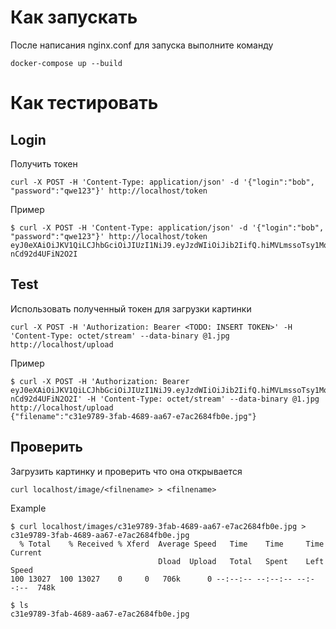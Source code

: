 # Как запускать

После написания nginx.conf для запуска выполните команду

```
docker-compose up --build
```

# Как тестировать

## Login

Получить токен

```
curl -X POST -H 'Content-Type: application/json' -d '{"login":"bob", "password":"qwe123"}' http://localhost/token
```

Пример

```
$ curl -X POST -H 'Content-Type: application/json' -d '{"login":"bob", "password":"qwe123"}' http://localhost/token
eyJ0eXAiOiJKV1QiLCJhbGciOiJIUzI1NiJ9.eyJzdWIiOiJib2IifQ.hiMVLmssoTsy1MqbmIoviDeFPvo-nCd92d4UFiN2O2I
```

## Test

Использовать полученный токен для загрузки картинки

```
curl -X POST -H 'Authorization: Bearer <TODO: INSERT TOKEN>' -H 'Content-Type: octet/stream' --data-binary @1.jpg http://localhost/upload
```

Пример

```
$ curl -X POST -H 'Authorization: Bearer eyJ0eXAiOiJKV1QiLCJhbGciOiJIUzI1NiJ9.eyJzdWIiOiJib2IifQ.hiMVLmssoTsy1MqbmIoviDeFPvo-nCd92d4UFiN2O2I' -H 'Content-Type: octet/stream' --data-binary @1.jpg http://localhost/upload
{"filename":"c31e9789-3fab-4689-aa67-e7ac2684fb0e.jpg"}
```

## Проверить

Загрузить картинку и проверить что она открывается

```
curl localhost/image/<filnename> > <filnename>
```

Example

```
$ curl localhost/images/c31e9789-3fab-4689-aa67-e7ac2684fb0e.jpg > c31e9789-3fab-4689-aa67-e7ac2684fb0e.jpg
  % Total    % Received % Xferd  Average Speed   Time    Time     Time  Current
                                 Dload  Upload   Total   Spent    Left  Speed
100 13027  100 13027    0     0   706k      0 --:--:-- --:--:-- --:--:--  748k

$ ls
c31e9789-3fab-4689-aa67-e7ac2684fb0e.jpg
```
